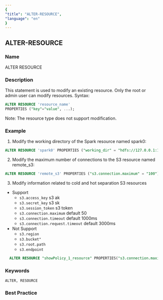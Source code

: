 ```yaml
---
{
"title": "ALTER-RESOURCE",
"language": "en"
}
---
```


<!--
Licensed to the Apache Software Foundation (ASF) under one
or more contributor license agreements. See the NOTICE file
distributed with this work for additional information
regarding copyright ownership. The ASF licenses this file
to you under the Apache License, Version 2.0 (the
"License"); you may not use this file except in compliance
with the License. You may obtain a copy of the License at

  http://www.apache.org/licenses/LICENSE-2.0

Unless required by applicable law or agreed to in writing,
software distributed under the License is distributed on an
"AS IS" BASIS, WITHOUT WARRANTIES OR CONDITIONS OF ANY
KIND, either express or implied. See the License for the
specific language governing permissions and limitations
under the License.
-->

## ALTER-RESOURCE

<version since="1.2.0"></version>

### Name

ALTER RESOURCE

### Description

This statement is used to modify an existing resource. Only the root or admin user can modify resources.
Syntax:
```sql
ALTER RESOURCE 'resource_name'
PROPERTIES ("key"="value", ...);
```

Note: The resource type does not support modification.

### Example

1. Modify the working directory of the Spark resource named spark0:

```sql
ALTER RESOURCE 'spark0' PROPERTIES ("working_dir" = "hdfs://127.0.0.1:10000/tmp/doris_new");
```
2. Modify the maximum number of connections to the S3 resource named remote_s3:

```sql
ALTER RESOURCE 'remote_s3' PROPERTIES ("s3.connection.maximum" = "100");
```

3. Modify information related to cold and hot separation S3 resources
- Support
  - `s3.access_key`  s3 ak
  - `s3.secret_key`  s3 sk
  - `s3.session_token` s3 token
  - `s3.connection.maximum` default 50
  - `s3.connection.timeout` default 1000ms
  - `s3.connection.request.timeout` default 3000ms
- Not Support
  - `s3.region`
  - `s3.bucket"`
  - `s3.root.path`
  - `s3.endpoint`

```sql
  ALTER RESOURCE "showPolicy_1_resource" PROPERTIES("s3.connection.maximum" = "1111");
```
### Keywords

```text
ALTER, RESOURCE
```

### Best Practice
